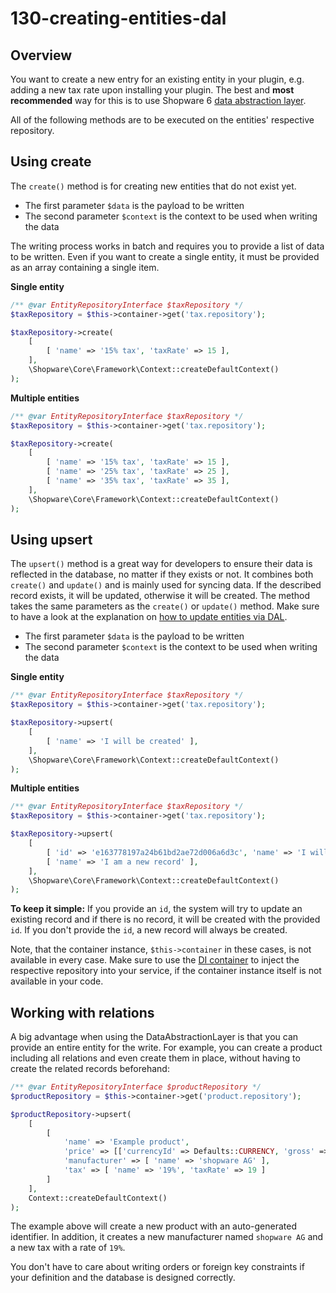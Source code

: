 # 130-creating-entities-dal

## Overview

You want to create a new entry for an existing entity in your plugin, e.g. adding a new tax rate upon installing your plugin. The best and **most recommended** way for this is to use Shopware 6 [data abstraction layer](../60-references-internals/10-core/130-dal.md).

All of the following methods are to be executed on the entities' respective repository.

## Using create

The `create()` method is for creating new entities that do not exist yet.

* The first parameter `$data` is the payload to be written
* The second parameter `$context` is the context to be used when writing the data

The writing process works in batch and requires you to provide a list of data to be written. Even if you want to create a single entity, it must be provided as an array containing a single item.

**Single entity**

```php
/** @var EntityRepositoryInterface $taxRepository */
$taxRepository = $this->container->get('tax.repository');

$taxRepository->create(
    [
        [ 'name' => '15% tax', 'taxRate' => 15 ],
    ],
    \Shopware\Core\Framework\Context::createDefaultContext()
);
```

**Multiple entities**

```php
/** @var EntityRepositoryInterface $taxRepository */
$taxRepository = $this->container->get('tax.repository');

$taxRepository->create(
    [
        [ 'name' => '15% tax', 'taxRate' => 15 ],
        [ 'name' => '25% tax', 'taxRate' => 25 ],
        [ 'name' => '35% tax', 'taxRate' => 35 ],
    ],
    \Shopware\Core\Framework\Context::createDefaultContext()
);
```

## Using upsert

The `upsert()` method is a great way for developers to ensure their data is reflected in the database, no matter if they exists or not. It combines both `create()` and `update()` and is mainly used for syncing data. If the described record exists, it will be updated, otherwise it will be created. The method takes the same parameters as the `create()` or `update()` method. Make sure to have a look at the explanation on [how to update entities via DAL](150-updating-entities-dal.md).

* The first parameter `$data` is the payload to be written
* The second parameter `$context` is the context to be used when writing the data

**Single entity**

```php
/** @var EntityRepositoryInterface $taxRepository */
$taxRepository = $this->container->get('tax.repository');

$taxRepository->upsert(
    [
        [ 'name' => 'I will be created' ],
    ],
    \Shopware\Core\Framework\Context::createDefaultContext()
);
```

**Multiple entities**

```php
/** @var EntityRepositoryInterface $taxRepository */
$taxRepository = $this->container->get('tax.repository');

$taxRepository->upsert(
    [
        [ 'id' => 'e163778197a24b61bd2ae72d006a6d3c', 'name' => 'I will have an updated name' ],
        [ 'name' => 'I am a new record' ],
    ],
    \Shopware\Core\Framework\Context::createDefaultContext()
);
```

**To keep it simple:** If you provide an `id`, the system will try to update an existing record and if there is no record, it will be created with the provided `id`. If you don't provide the `id`, a new record will always be created.

Note, that the container instance, `$this->container` in these cases, is not available in every case. Make sure to use the [DI container](https://symfony.com/doc/current/service_container.html) to inject the respective repository into your service, if the container instance itself is not available in your code.

## Working with relations

A big advantage when using the DataAbstractionLayer is that you can provide an entire entity for the write. For example, you can create a product including all relations and even create them in place, without having to create the related records beforehand:

```php
/** @var EntityRepositoryInterface $productRepository */
$productRepository = $this->container->get('product.repository');

$productRepository->upsert(
    [
        [
            'name' => 'Example product',
            'price' => [['currencyId' => Defaults::CURRENCY, 'gross' => 15, 'net' => 10, 'linked' => false ]],
            'manufacturer' => [ 'name' => 'shopware AG' ],
            'tax' => [ 'name' => '19%', 'taxRate' => 19 ]
        ]
    ],
    Context::createDefaultContext()
);
```

The example above will create a new product with an auto-generated identifier. In addition, it creates a new manufacturer named `shopware AG` and a new tax with a rate of `19%`.

You don't have to care about writing orders or foreign key constraints if your definition and the database is designed correctly.

